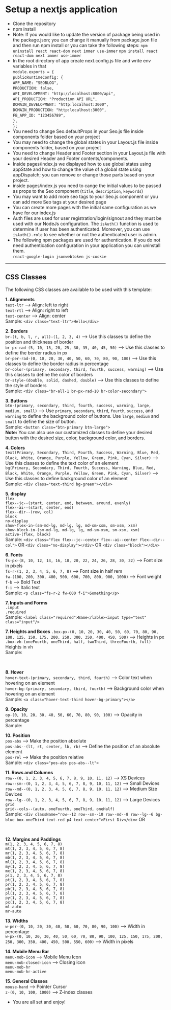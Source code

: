 # Setup a nextjs application

- Clone the repository
- npm install
- Note: If you would like to update the version of package being used in the package.json; you can change it manually from package.json file and then run npm install or you can take the following steps:
  `npm uninstall react react-dom next immer use-immer`
  `npm install react react-dom next immer use-immer`
- In the root directory of app create next.config.js file and write env variables in that <br>
  `module.exports = {` <br>
  `publicRuntimeConfig: {` <br>
  `APP_NAME: "SEOBLOG",` <br>
  `PRODUCTION: false,` <br>
  `API_DEVELOPMENT: "http://localhost:8000/api",` <br>
  `API_PRODUCTION: "Production API URL",` <br>
  `DOMAIN_DEVELOPMENT: "http:localhost:3000",` <br>
  `DOMAIN_PRODUCTION: "http:localhost:3000",` <br>
  `FB_APP_ID: "123456789",` <br>
  `},` <br>
  `};` <br>
- You need to change Seo.defaultProps in your Seo.js file inside components folder based on your project
- You may need to change the global states in your Layout.js file inside components folder, based on your project
- You need to change Header and Footer section in your Layout.js file with your desired Header and Footer contents/components.
- Inside pages/index.js we displayed how to use global states using appState and how to change the value of a global state using appDispatch; you can remove or change those parts based on your project.
- inside pages/index.js you need to cange the initial values to be passed as props to the Seo component (`title`, `description`, `keywords`)
- You may want to add more seo tags to your Seo.js component or you can add more Seo tags at your desired page
- You can create more pages with the initial same configuration as we have for our index.js
- Auth files are used for user registration/login/signout and they must be used with our NodeJs configuration. The `isAuth()` function is used to determine if user has been authenticated. Moreover, you can use `isAuth().role` to see whether or not the authenticated user is admin.
- The following npm packages are used for authentication. If you do not need authentication configuration in your application you can uninstall them. <br>
`react-google-login jsonwebtoken js-cookie`
<hr>

## CSS Classes

The following CSS classes are available to be used with this template: <br>

**1. Alignments** <br>
`text-ltr` --> Align: left to right<br>
`text-rtl` --> Align: right to left <br>
`text-center` --> Align: center<br>
Sample: `<div class="text-ltr">Hello</div>`

**2. Borders** <br>
`br-(t, b, l, r, all)-(1, 2, 3, 4)` --> Use this classes to define the position and thickness of border <br>
`br-px-rad-(5, 10, 15, 20, 25, 30, 35, 40, 45, 50)` --> Use this classes to define the border radius in px <br>
`br-per-rad-(0, 10, 20, 30, 40, 50, 60, 70, 80, 90, 100)` --> Use this classes to define the border radius in percentage <br>
`br-color-(primary, secondary, third, fourth, success, warning)` --> Use this classes to define the color of borders <br>
`br-style-(double, solid, dashed, double)` --> Use this classes to define the style of borders <br>
Sample: `<div class="br-all-1 br-px-rad-10 br-color-secondary">`

**3. Buttons** <br>
`btn-(primary, secondary, third, fourth, success, warning, large, medium, small)` --> Use `primary`, `secondary`, `third`, `fourth`, `success`, and `warning` to define the background color of buttons. Use `large`, `medium` and `small` to define the size of button. <br>
Sample: `<button class="btn-primary btn-large">` <br>
**Note:** You can also use our customized classes to define your desired button with the desired size, color, background color, and borders. <br>

**4. Colors** <br>
`text(Primary, Secondary, Third, Fourth, Success, Warning, Blue, Red, Black, White, Orange, Purple, Yellow, Green, Pink, Cyan, Silver)` --> Use this classes to define the text color of an element <br>
`bg(Primary, Secondary, Third, Fourth, Success, Warning, Blue, Red, Black, White, Orange, Purple, Yellow, Green, Pink, Cyan, Silver)` --> Use this classes to define background color of an element<br>
Sample: `<div class="text-third bg-green"></div>`

**5. display** <br>
`flex` <br>
`flex--jc--(start, center, end, betwwen, around, evenly)` <br>
`flex--ai--(start, center, end)` <br>
`flex--dir--(row, col)` <br>
`block` <br>
`no-display` <br>
`show-flex-in-(sm-md-lg, md-lg, lg, md-sm-xsm, sm-xsm, xsm)` <br>
`show-block-in-(sm-md-lg, md-lg, lg, md-sm-xsm, sm-xsm, xsm)` <br>
`active-(flex, block)` <br>
Sample: `<div class="flex flex--jc--center flex--ai--center flex--dir--col">` OR `<div class="no-display"></div>` OR `<div class="block"></div>` <br>

**6. Fonts** <br>
`fs-px-(8, 10, 12, 14, 16, 18, 20, 22, 24, 26, 28, 30, 32)` --> Font size in pixels <br>
`fs-r-(1, 2, 3, 4, 5, 6, 7, 8)` --> Font size in half rem <br>
`fw-(100, 200, 300, 400, 500, 600, 700, 800, 900, 1000)` --> Font weight <br>
`f-b` --> Bold Text <br>
`f-i` --> Italic text <br>
Sample: `<p class="fs-r-2 fw-600 f-i">Something</p>` <br>

**7. Inputs and Forms** <br>
`.input` <br>
`.required` <br>
Sample: `<label class="required">Name</lable><input type="text" class="input"/>` <br>

**7. Heights and Boxes**
`.box-px-(0, 10, 20, 30, 40, 50, 60, 70, 80, 90, 100, 125, 150, 175, 200, 250, 300, 350, 400, 450, 500)` --> Heights in px <br>
`.box-vh-(oneFourth, oneThird, half, twoThird, threeFourth, full)` Heights in vh <br>
Sample: <div class="box-vh-half"> <br>

**8. Hover** <br>
`hover-text-(primary, secondary, third, fourth)` --> Color text when hovering on an element <br>
`hover-bg-(primary, secondary, third, fourth)` --> Background color when hovering on an element <br>
Sample: `<a class="hover-text-third hover-bg-primary"></a>` <br>

**9. Opacity** <br>
`op-(0, 10, 20, 30, 40, 50, 60, 70, 80, 90, 100)` --> Opacity in percentage <br>
Sample: <img class="op-60"> <br>

**10. Position** <br>
`pos-abs` --> Make the position absolute <br>
`pos-abs--(lt, rt, center, lb, rb)` --> Define the position of an absolute element <br>
`pos-rel` --> Make the position relative <br>
Sample: `<div class="pos-abs pos-abs--lt">` <br>

**11. Rows and Columns** <br>
`row--(0, 1, 2, 3, 4, 5, 6, 7, 8, 9, 10, 11, 12)` --> XS Devices<br>
`row--sm--(0, 1, 2, 3, 4, 5, 6, 7, 8, 9, 10, 11, 12)` --> Small Devices <br>
`row--md--(0, 1, 2, 3, 4, 5, 6, 7, 8, 9, 10, 11, 12)` --> Medium Size Devices<br>
`row--lg--(0, 1, 2, 3, 4, 5, 6, 7, 8, 9, 10, 11, 12)` --> Large Devices<br>
`grid` <br>
`grid--cols--(auto, oneFourth, oneThird, oneHalf)` <br>
Sample: `<div className="row--12 row--sm--10 row--md--8 row--lg--6 bg-blue box-oneThird text-red p4 text-center">First Div</div>` OR <div class="grid grid--cols--auto"></div> <br>

**12. Margins and Paddings** <br>
`m(1, 2, 3, 4, 5, 6, 7, 8)` <br>
`mt(1, 2, 3, 4, 5, 6, 7, 8)` <br>
`mr(1, 2, 3, 4, 5, 6, 7, 8)` <br>
`mb(1, 2, 3, 4, 5, 6, 7, 8)` <br>
`ml(1, 2, 3, 4, 5, 6, 7, 8)` <br>
`my(1, 2, 3, 4, 5, 6, 7, 8)` <br>
`mx(1, 2, 3, 4, 5, 6, 7, 8)` <br>
`p(1, 2, 3, 4, 5, 6, 7, 8)` <br>
`pt(1, 2, 3, 4, 5, 6, 7, 8)` <br>
`pr(1, 2, 3, 4, 5, 6, 7, 8)` <br>
`pb(1, 2, 3, 4, 5, 6, 7, 8)` <br>
`pl(1, 2, 3, 4, 5, 6, 7, 8)` <br>
`py(1, 2, 3, 4, 5, 6, 7, 8)` <br>
`px(1, 2, 3, 4, 5, 6, 7, 8)` <br>
`ml-auto` <br>
`mr-auto` <br>

**13. Widths** <br>
`w-per-(0, 10, 20, 30, 40, 50, 60, 70, 80, 90, 100)` --> Width in percentage <br>
`w-px-(0, 10, 20, 30, 40, 50, 60, 70, 80, 90, 100, 125, 150, 175, 200, 250, 300, 350, 400, 450, 500, 550, 600)` --> Width in pixels <br>

**14. Mobile Menu Bar** <br>
`menu-mob-icon` --> Mobile Menu Icon <br>
`menu-mob-closed-icon` --> Closing icon <br>
`menu-mob-hr` <br>
`menu-mob-hr-active` <br>

**15. General Classes** <br>
`mouse-hand` --> Pointer Cursor <br>
`z-(0, 10, 100, 1000)` --> Z-index classes

- You are all set and enjoy!
